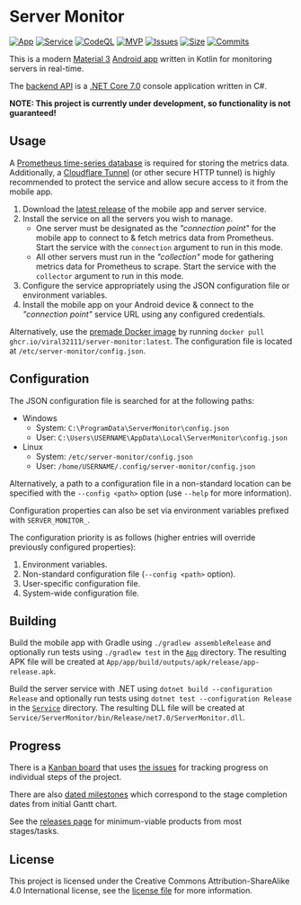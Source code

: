 # Server Monitor

[![App](https://github.com/viral32111/ServerMonitor/actions/workflows/app.yml/badge.svg)](https://github.com/viral32111/ServerMonitor/actions/workflows/app.yml) [![Service](https://github.com/viral32111/ServerMonitor/actions/workflows/service.yml/badge.svg)](https://github.com/viral32111/ServerMonitor/actions/workflows/service.yml) [![CodeQL](https://github.com/viral32111/ServerMonitor/actions/workflows/codeql.yml/badge.svg)](https://github.com/viral32111/ServerMonitor/actions/workflows/codeql.yml) [![MVP](https://img.shields.io/github/v/release/viral32111/ServerMonitor?include_prereleases&label=Latest%20MVP)](https://github.com/viral32111/ServerMonitor/releases/latest) [![Issues](https://img.shields.io/github/issues-raw/viral32111/ServerMonitor?label=Issues)](https://github.com/viral32111/ServerMonitor/issues) [![Size](https://img.shields.io/github/repo-size/viral32111/ServerMonitor?label=Size)](https://github.com/viral32111/ServerMonitor) [![Commits](https://img.shields.io/github/commit-activity/w/viral32111/ServerMonitor?label=Commits)](https://github.com/viral32111/ServerMonitor/commits/main)

This is a modern [Material 3](https://m3.material.io/) [Android app](/App) written in Kotlin for monitoring servers in real-time.

The [backend API](/Service) is a [.NET Core 7.0](https://dotnet.microsoft.com/) console application written in C#.

**NOTE: This project is currently under development, so functionality is not guaranteed!**

## Usage

A [Prometheus time-series database](https://prometheus.io/) is required for storing the metrics data. Additionally, a [Cloudflare Tunnel](https://www.cloudflare.com/en-gb/products/tunnel/) (or other secure HTTP tunnel) is highly recommended to protect the service and allow secure access to it from the mobile app.

1. Download the [latest release](https://github.com/viral32111/ServerMonitor/releases/latest) of the mobile app and server service.
2. Install the service on all the servers you wish to manage.
   * One server must be designated as the *"connection point"* for the mobile app to connect to & fetch metrics data from Prometheus. Start the service with the `connection` argument to run in this mode.
   * All other servers must run in the *"collection"* mode for gathering metrics data for Prometheus to scrape. Start the service with the `collector` argument to run in this mode.
3. Configure the service appropriately using the JSON configuration file or environment variables.
4. Install the mobile app on your Android device & connect to the *"connection point"* service URL using any configured credentials.

Alternatively, use the [premade Docker image](https://github.com/users/viral32111/packages/container/package/server-monitor) by running `docker pull ghcr.io/viral32111/server-monitor:latest`. The configuration file is located at `/etc/server-monitor/config.json`.

## Configuration

The JSON configuration file is searched for at the following paths:
 * Windows
   * System: `C:\ProgramData\ServerMonitor\config.json`
   * User: `C:\Users\USERNAME\AppData\Local\ServerMonitor\config.json`
 * Linux
   * System: `/etc/server-monitor/config.json`
   * User: `/home/USERNAME/.config/server-monitor/config.json`

Alternatively, a path to a configuration file in a non-standard location can be specified with the `--config <path>` option (use `--help` for more information).

Configuration properties can also be set via environment variables prefixed with `SERVER_MONITOR_`.

The configuration priority is as follows (higher entries will override previously configured properties):
1. Environment variables.
2. Non-standard configuration file (`--config <path>` option).
3. User-specific configuration file.
4. System-wide configuration file.

## Building

Build the mobile app with Gradle using `./gradlew assembleRelease` and optionally run tests using `./gradlew test` in the [`App`](/App) directory. The resulting APK file will be created at `App/app/build/outputs/apk/release/app-release.apk`.

Build the server service with .NET using `dotnet build --configuration Release` and optionally run tests using `dotnet test --configuration Release` in the [`Service`](/Service) directory. The resulting DLL file will be created at `Service/ServerMonitor/bin/Release/net7.0/ServerMonitor.dll`.

## Progress

There is a [Kanban board](https://github.com/users/viral32111/projects/7/views/1) that uses [the issues](https://github.com/viral32111/ServerMonitor/issues) for tracking progress on individual steps of the project.

There are also [dated milestones](https://github.com/viral32111/ServerMonitor/milestones) which correspond to the stage completion dates from initial Gantt chart.

See the [releases page](https://github.com/viral32111/ServerMonitor/releases) for minimum-viable products from most stages/tasks.

## License

This project is licensed under the Creative Commons Attribution-ShareAlike 4.0 International license, see the [license file](/LICENSE.md) for more information.
